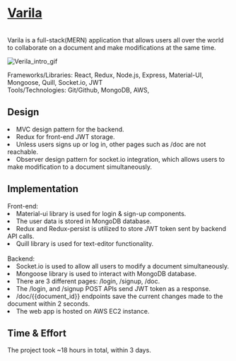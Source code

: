 **<h1>[Varila](http://18.222.21.75:3000)</h1>**<br/>
Varila is a full-stack(MERN) application that allows users all over the world to collaborate on a document and make modifications at the same time.

![Verila_intro_gif](https://user-images.githubusercontent.com/27888823/131608928-b3b79d20-308a-41c4-868d-ab8cc98b8830.gif)

<p>Frameworks/Libraries: React, Redux, Node.js, Express, Material-UI, Mongoose, Quill, Socket.io, JWT <br />
Tools/Technologies: Git/Github, MongoDB, AWS, </p>

<h2>Design</h2>
<li>MVC design pattern for the backend.</li>
<li>Redux for front-end JWT storage.</li>
<li>Unless users signs up or log in, other pages such as /doc are not reachable.</li>
<li>Observer design pattern for socket.io integration, which allows users to make modification to a document simultaneously.</li>


<h2>Implementation</h2>
Front-end:
<li>Material-ui library is used for login & sign-up components.</li>
<li>The user data is stored in MongoDB database.</li>
<li>Redux and Redux-persist is utilized to store JWT token sent by backend API calls.</li>
<li>Quill library is used for text-editor functionality.</li>
<br />
Backend:
<li>Socket.io is used to allow all users to modify a document simultaneously.</li>
<li>Mongoose library is used to interact with MongoDB database.</li>
<li>There are 3 different pages: /login, /signup, /doc.</li>
<li>The /login, and /signup POST APIs send JWT token as a response.</li>
<li>/doc/{{document_id}} endpoints save the current changes made to the document within 2 seconds.</li>
<li> The web app is hosted on AWS EC2 instance.</li>


<h2>Time & Effort</h2>
The project took ~18 hours in total, within 3 days.
